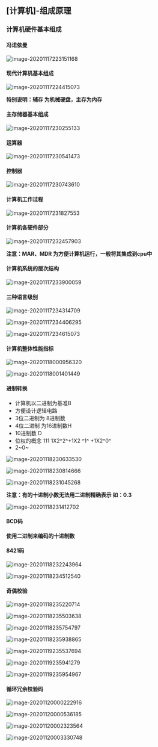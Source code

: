 ## [计算机]-组成原理

### 计算机硬件基本组成

#### 冯诺依曼

![image-20201117223151168](C:\Users\aluohe\AppData\Roaming\Typora\typora-user-images\image-20201117223151168.png)

#### 现代计算机基本组成

![image-20201117224415073](C:\Users\aluohe\AppData\Roaming\Typora\typora-user-images\image-20201117224415073.png)

**特别说明：辅存 为机械硬盘，主存为内存**

#### 主存储器基本组成

![image-20201117230255133](C:\Users\aluohe\AppData\Roaming\Typora\typora-user-images\image-20201117230255133.png)

#### 运算器

![image-20201117230541473](C:\Users\aluohe\AppData\Roaming\Typora\typora-user-images\image-20201117230541473.png)

#### 控制器

![image-20201117230743610](C:\Users\aluohe\AppData\Roaming\Typora\typora-user-images\image-20201117230743610.png)

#### 计算机工作过程

![image-20201117231827553](C:\Users\aluohe\AppData\Roaming\Typora\typora-user-images\image-20201117231827553.png)

#### 计算机各硬件部分

![image-20201117232457903](C:\Users\aluohe\AppData\Roaming\Typora\typora-user-images\image-20201117232457903.png)

**注意：MAR、MDR 为方便计算机运行，一般将其集成到cpu中**

#### 计算机系统的层次结构

![image-20201117233900059](D:\aluohe\typora-imgs\image-20201117233900059.png)

#### 三种语言级别

![image-20201117234314709](D:\aluohe\typora-imgs\image-20201117234314709.png)

![image-20201117234406295](D:\aluohe\typora-imgs\image-20201117234406295.png)

![image-20201117234615073](D:\aluohe\typora-imgs\image-20201117234615073.png)

#### 计算机整体性能指标

![image-20201118000956320](D:\aluohe\typora-imgs\image-20201118000956320.png)

![image-20201118001401449](D:\aluohe\typora-imgs\image-20201118001401449.png)

#### 进制转换

- 计算机以二进制为基准B
- 方便设计逻辑电路
- 3位二进制为 8进制数
- 4位二进制 为16进制数H
- 10进制数 D
- 位权的概念  111   1X2^2^+1X2 ^1^ +1X2^0^
- 2~0~

![image-20201118230633530](D:\aluohe\typora-imgs\image-20201118230633530.png)

![image-20201118230814666](D:\aluohe\typora-imgs\image-20201118230814666.png)

![image-20201118231045268](D:\aluohe\typora-imgs\image-20201118231045268.png)

**注意：有的十进制小数无法用二进制精确表示 如：0.3**

![image-20201118231412702](D:\aluohe\typora-imgs\image-20201118231412702.png)

#### BCD码

**使用二进制来编码的十进制数**

#### 8421码

![image-20201118232243964](D:\aluohe\typora-imgs\image-20201118232243964.png)

![image-20201118234512540](D:\aluohe\typora-imgs\image-20201118234512540.png)

#### 奇偶校验

![image-20201118235220714](D:\aluohe\typora-imgs\image-20201118235220714.png)

![image-20201118235503638](D:\aluohe\typora-imgs\image-20201118235503638.png)

![image-20201118235754797](D:\aluohe\typora-imgs\image-20201118235754797.png)

![image-20201118235938865](D:\aluohe\typora-imgs\image-20201118235938865.png)

![image-20201119235537694](D:\aluohe\typora-imgs\image-20201119235537694.png)

![image-20201119235941279](D:\aluohe\typora-imgs\image-20201119235941279.png)

![image-20201119235954967](D:\aluohe\typora-imgs\image-20201119235954967.png)

#### 循环冗余校验码

![image-20201120000222916](D:\aluohe\typora-imgs\image-20201120000222916.png)

![image-20201120000536185](D:\aluohe\typora-imgs\image-20201120000536185.png)

![image-20201120002323564](D:\aluohe\typora-imgs\image-20201120002323564.png)

![image-20201120003330748](D:\aluohe\typora-imgs\image-20201120003330748.png)


